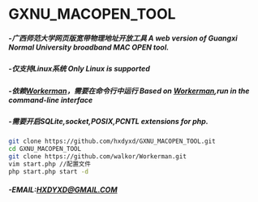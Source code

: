 # GXNU_MACOPEN_TOOL
##### -广西师范大学网页版宽带物理地址开放工具 A web version of Guangxi Normal University broadband MAC OPEN tool.
##### -仅支持Linux系统 Only Linux is supported
##### -依赖[Workerman](https://github.com/walkor/Workerman)，需要在命令行中运行 Based on [Workerman](https://github.com/walkor/Workerman),run in the command-line interface
##### -需要开启SQLite,socket,POSIX,PCNTL extensions for php.
```sh
git clone https://github.com/hxdyxd/GXNU_MACOPEN_TOOL.git
cd GXNU_MACOPEN_TOOL
git clone https://github.com/walkor/Workerman.git
vim start.php //配置文件
php start.php start -d
```
##### -EMAIL:HXDYXD@GMAIL.COM
